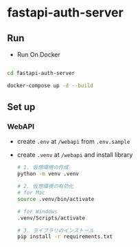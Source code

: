 # fastapi-auth-server

## Run

* Run On Docker

~~~bash

cd fastapi-auth-server

docker-compose up -d --build

~~~


## Set up

### WebAPI

* create `.env` at `/webapi` from `.env.sample`

* create `.venv` at `/webapi` and install library

    ~~~bash
    # 1. 仮想環境の作成
    python -m venv .venv

    # 2. 仮想環境の有効化
    # for Mac
    source .venv/bin/activate

    # for Windows
    .venv/Scripts/activate

    # 3. ライブラリのインストール
    pip install -r requirements.txt
    ~~~